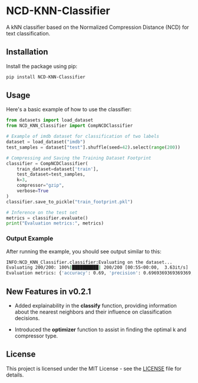 # NCD-KNN-Classifier

A kNN classifier based on the Normalized Compression Distance (NCD) for text classification.

## Installation

Install the package using pip:

```bash
pip install NCD-KNN-Classifier
```

## Usage

Here's a basic example of how to use the classifier:

```python
from datasets import load_dataset
from NCD_KNN_Classifier import CompNCDClassifier

# Example of imdb dataset for classification of two labels
dataset = load_dataset("imdb")
test_samples = dataset["test"].shuffle(seed=42).select(range(200))

# Compressing and Saving the Training Dataset Footprint
classifier = CompNCDClassifier(
    train_dataset=dataset['train'],
    test_dataset=test_samples,
    k=3,
    compressor="gzip",
    verbose=True
)
classifier.save_to_pickle("train_footprint.pkl")

# Inference on the test set
metrics = classifier.evaluate()
print("Evaluation metrics:", metrics)
```
### Output Example

After running the example, you should see output similar to this:

```bash
INFO:NCD_KNN_Classifier.classifier:Evaluating on the dataset...
Evaluating 200/200: 100%|██████████| 200/200 [00:55<00:00,  3.63it/s]
Evaluation metrics: {'accuracy': 0.69, 'precision': 0.6969369369369369, 'recall': 0.69, 'f1_score': 0.68476726342711}
```

## New Features in v0.2.1

- Added explainability in the **classify** function, providing information about the nearest neighbors and their influence on classification decisions.

- Introduced the **optimizer** function to assist in finding the optimal k and compressor type.



## License

This project is licensed under the MIT License - see the [LICENSE](LICENSE) file for details.